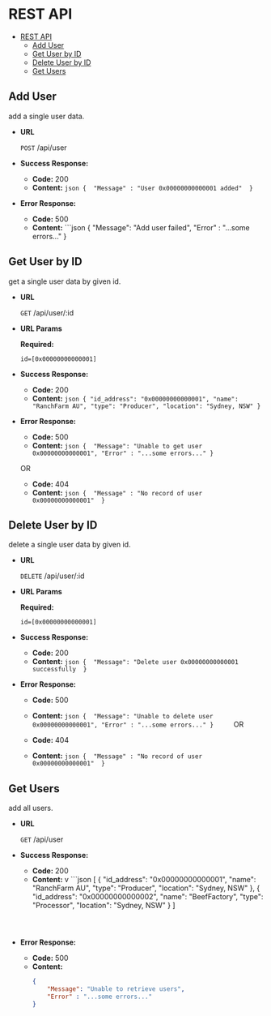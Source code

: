 # REST API
- [REST API](#rest-api)
    - [Add User](#Add-User)
    - [Get User by ID](#Get-User-by-ID)
    - [Delete User by ID](#Delete-User-by-ID)
    - [Get Users](#Get-Users)

**Add User**
----
  add a single user data.

* **URL**

  `POST` /api/user

* **Success Response:**

  * **Code:** 200 <br />
  * **Content:** 
        ```json
        { 
            "Message" : "User 0x00000000000001 added" 
        }
        ```
 
* **Error Response:**

  * **Code:** 500 <br />
  * **Content:** 
        ```json
        { 
            "Message": "Add user failed",
            "Error" : "...some errors..."
        }    
    
    
    

**Get User by ID**
----
  get a single user data by given id.

* **URL**

  `GET` /api/user/:id
  
*  **URL Params**

   **Required:**
 
   `id=[0x00000000000001]`

* **Success Response:**

  * **Code:** 200 <br />
  * **Content:** 
        ```json
        {
            "id_address": "0x00000000000001",
            "name": "RanchFarm AU",
            "type": "Producer",
            "location": "Sydney, NSW"
        }
        ```
 
* **Error Response:**

  * **Code:** 500 <br />
  * **Content:** 
        ```json
        { 
            "Message": "Unable to get user 0x00000000000001",
            "Error" : "...some errors..."
        }    
        ```

  OR

  * **Code:** 404 <br />
  * **Content:** 
        ```json
        { 
            "Message" : "No record of user 0x00000000000001" 
        }    
        ```
    
    
    
    
**Delete User by ID** 
----
  delete a single user data by given id.

* **URL**

  `DELETE` /api/user/:id
  
*  **URL Params**

   **Required:**
 
   `id=[0x00000000000001]`

* **Success Response:**

  * **Code:** 200 <br />
  * **Content:** 
        ```json
        { 
            "Message": "Delete user 0x00000000000001 successfully 
        }    
        ```
 
* **Error Response:**

  * **Code:** 500 <br />
  * **Content:** 
        ```json
        { 
            "Message": "Unable to delete user 0x00000000000001",
            "Error" : "...some errors..."
        }    
        ```
  OR

  * **Code:** 404 <br />
  * **Content:** 
        ```json
        { 
            "Message" : "No record of user 0x00000000000001" 
        }    
        ```
    
    
**Get Users**
----
  add all users.

* **URL**

  `GET` /api/user

* **Success Response:**

  * **Code:** 200 <br />
  * **Content:**
v    ```json
    [
        {
            "id_address": "0x00000000000001",
            "name": "RanchFarm AU",
            "type": "Producer",
            "location": "Sydney, NSW"
        },
        {
            "id_address": "0x00000000000002",
            "name": "BeefFactory",
            "type": "Processor",
            "location": "Sydney, NSW"
        } 
    ]
    ```

 
* **Error Response:**

  * **Code:** 500 <br />
  * **Content:**
    ```json
    { 
        "Message": "Unable to retrieve users", 
        "Error" : "...some errors..." 
    }
    ```
        
       
    
        
